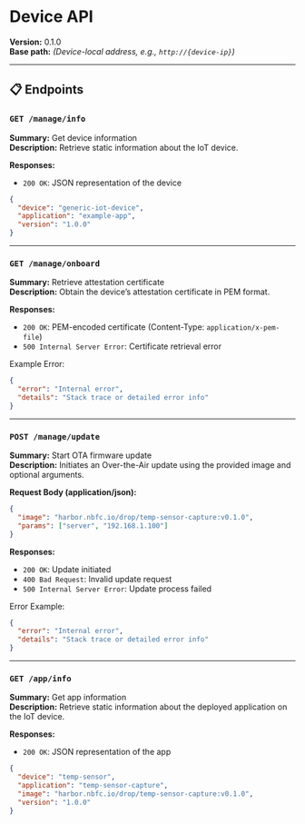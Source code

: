 # Device API

**Version:** 0.1.0  
**Base path:** _(Device-local address, e.g., `http://{device-ip}`)_

---

## 📋 Endpoints

### `GET /manage/info`

**Summary:** Get device information  
**Description:** Retrieve static information about the IoT device.

**Responses:**

- `200 OK`: JSON representation of the device

```json
{
  "device": "generic-iot-device",
  "application": "example-app",
  "version": "1.0.0"
}
```

---

### `GET /manage/onboard`

**Summary:** Retrieve attestation certificate  
**Description:** Obtain the device’s attestation certificate in PEM format.

**Responses:**

- `200 OK`: PEM-encoded certificate (Content-Type: `application/x-pem-file`)
- `500 Internal Server Error`: Certificate retrieval error

Example Error:

```json
{
  "error": "Internal error",
  "details": "Stack trace or detailed error info"
}
```

---

### `POST /manage/update`

**Summary:** Start OTA firmware update  
**Description:** Initiates an Over-the-Air update using the provided image and optional arguments.

**Request Body (application/json):**

```json
{
  "image": "harbor.nbfc.io/drop/temp-sensor-capture:v0.1.0",
  "params": ["server", "192.168.1.100"]
}
```

**Responses:**

- `200 OK`: Update initiated
- `400 Bad Request`: Invalid update request
- `500 Internal Server Error`: Update process failed

Error Example:

```json
{
  "error": "Internal error",
  "details": "Stack trace or detailed error info"
}
```

---

### `GET /app/info`

**Summary:** Get app information  
**Description:** Retrieve static information about the deployed application on the IoT device.

**Responses:**

- `200 OK`: JSON representation of the app

```json
{
  "device": "temp-sensor",
  "application": "temp-sensor-capture",
  "image": "harbor.nbfc.io/drop/temp-sensor-capture:v0.1.0",
  "version": "1.0.0"
}
```

